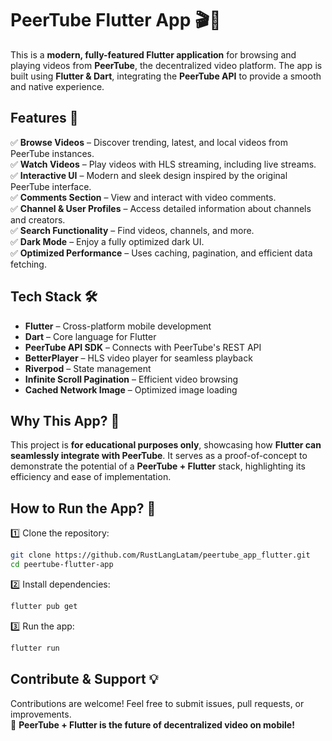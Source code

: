# **PeerTube Flutter App** 🎬📱

This is a **modern, fully-featured Flutter application** for browsing and playing videos from **PeerTube**, the decentralized video platform. The app is built using **Flutter & Dart**, integrating the **PeerTube API** to provide a smooth and native experience.

## **Features** 🚀
✅ **Browse Videos** – Discover trending, latest, and local videos from PeerTube instances.  
✅ **Watch Videos** – Play videos with HLS streaming, including live streams.  
✅ **Interactive UI** – Modern and sleek design inspired by the original PeerTube interface.  
✅ **Comments Section** – View and interact with video comments.  
✅ **Channel & User Profiles** – Access detailed information about channels and creators.  
✅ **Search Functionality** – Find videos, channels, and more.  
✅ **Dark Mode** – Enjoy a fully optimized dark UI.  
✅ **Optimized Performance** – Uses caching, pagination, and efficient data fetching.

## **Tech Stack** 🛠
- **Flutter** – Cross-platform mobile development
- **Dart** – Core language for Flutter
- **PeerTube API SDK** – Connects with PeerTube's REST API
- **BetterPlayer** – HLS video player for seamless playback
- **Riverpod** – State management
- **Infinite Scroll Pagination** – Efficient video browsing
- **Cached Network Image** – Optimized image loading

## **Why This App?** 🤔
This project is **for educational purposes only**, showcasing how **Flutter can seamlessly integrate with PeerTube**. It serves as a proof-of-concept to demonstrate the potential of a **PeerTube + Flutter** stack, highlighting its efficiency and ease of implementation.
## **How to Run the App?** 🚀
1️⃣ Clone the repository:
```bash
git clone https://github.com/RustLangLatam/peertube_app_flutter.git
cd peertube-flutter-app
```  
2️⃣ Install dependencies:
```bash
flutter pub get
```  
3️⃣ Run the app:
```bash
flutter run
```  

## **Contribute & Support** 💡
Contributions are welcome! Feel free to submit issues, pull requests, or improvements.  
🔗 **PeerTube + Flutter is the future of decentralized video on mobile!**